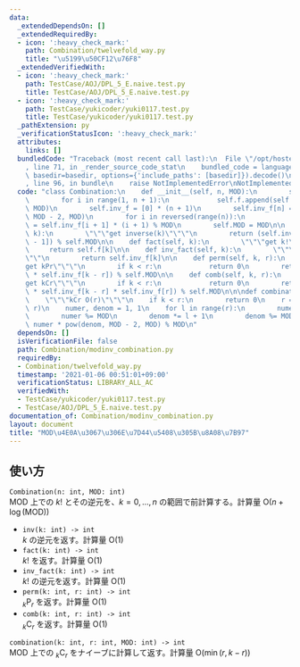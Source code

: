 ```yaml
---
data:
  _extendedDependsOn: []
  _extendedRequiredBy:
  - icon: ':heavy_check_mark:'
    path: Combination/twelvefold_way.py
    title: "\u5199\u50CF12\u76F8"
  _extendedVerifiedWith:
  - icon: ':heavy_check_mark:'
    path: TestCase/AOJ/DPL_5_E.naive.test.py
    title: TestCase/AOJ/DPL_5_E.naive.test.py
  - icon: ':heavy_check_mark:'
    path: TestCase/yukicoder/yuki0117.test.py
    title: TestCase/yukicoder/yuki0117.test.py
  _pathExtension: py
  _verificationStatusIcon: ':heavy_check_mark:'
  attributes:
    links: []
  bundledCode: "Traceback (most recent call last):\n  File \"/opt/hostedtoolcache/Python/3.9.1/x64/lib/python3.9/site-packages/onlinejudge_verify/documentation/build.py\"\
    , line 71, in _render_source_code_stat\n    bundled_code = language.bundle(stat.path,\
    \ basedir=basedir, options={'include_paths': [basedir]}).decode()\n  File \"/opt/hostedtoolcache/Python/3.9.1/x64/lib/python3.9/site-packages/onlinejudge_verify/languages/python.py\"\
    , line 96, in bundle\n    raise NotImplementedError\nNotImplementedError\n"
  code: "class Combination:\n    def __init__(self, n, MOD):\n        self.f = [1]\n\
    \        for i in range(1, n + 1):\n            self.f.append(self.f[-1] * i %\
    \ MOD)\n        self.inv_f = [0] * (n + 1)\n        self.inv_f[n] = pow(self.f[n],\
    \ MOD - 2, MOD)\n        for i in reversed(range(n)):\n            self.inv_f[i]\
    \ = self.inv_f[i + 1] * (i + 1) % MOD\n        self.MOD = MOD\n\n    def inv(self,\
    \ k):\n        \"\"\"get inverse(k)\"\"\"\n        return (self.inv_f[k] * self.f[k\
    \ - 1]) % self.MOD\n\n    def fact(self, k):\n        \"\"\"get k!\"\"\"\n   \
    \     return self.f[k]\n\n    def inv_fact(self, k):\n        \"\"\"get inverse(k!)\"\
    \"\"\n        return self.inv_f[k]\n\n    def perm(self, k, r):\n        \"\"\"\
    get kPr\"\"\"\n        if k < r:\n            return 0\n        return (self.f[k]\
    \ * self.inv_f[k - r]) % self.MOD\n\n    def comb(self, k, r):\n        \"\"\"\
    get kCr\"\"\"\n        if k < r:\n            return 0\n        return (self.f[k]\
    \ * self.inv_f[k - r] * self.inv_f[r]) % self.MOD\n\n\ndef combination(k, r, MOD):\n\
    \    \"\"\"kCr O(r)\"\"\"\n    if k < r:\n        return 0\n    r = min(r, k -\
    \ r)\n    numer, denom = 1, 1\n    for l in range(r):\n        numer *= (k - l)\n\
    \        numer %= MOD\n        denom *= l + 1\n        denom %= MOD\n    return\
    \ numer * pow(denom, MOD - 2, MOD) % MOD\n"
  dependsOn: []
  isVerificationFile: false
  path: Combination/modinv_combination.py
  requiredBy:
  - Combination/twelvefold_way.py
  timestamp: '2021-01-06 00:51:01+09:00'
  verificationStatus: LIBRARY_ALL_AC
  verifiedWith:
  - TestCase/yukicoder/yuki0117.test.py
  - TestCase/AOJ/DPL_5_E.naive.test.py
documentation_of: Combination/modinv_combination.py
layout: document
title: "MOD\u4E0A\u3067\u306E\u7D44\u5408\u305B\u8A08\u7B97"
---
```

## 使い方
`Combination(n: int, MOD: int)`  
$\mathrm{MOD}$ 上での $k!$ とその逆元を、$k = 0,\dots,n$ の範囲で前計算する。計算量 $\mathrm{O}(n + \log(\mathrm{MOD}))$
- `inv(k: int) -> int`  
$k$ の逆元を返す。計算量 $\mathrm{O}(1)$
- `fact(k: int) -> int`  
$k!$ を返す。計算量 $\mathrm{O}(1)$
- `inv_fact(k: int) -> int`  
$k!$ の逆元を返す。計算量 $\mathrm{O}(1)$
- `perm(k: int, r: int) -> int`  
${}_k\mathrm{P}_r$ を返す。計算量 $\mathrm{O}(1)$
- `comb(k: int, r: int) -> int`  
${}_k\mathrm{C}_r$ を返す。計算量 $\mathrm{O}(1)$

`combination(k: int, r: int, MOD: int) -> int`  
$\mathrm{MOD}$ 上での ${}_k\mathrm{C}_r$ をナイーブに計算して返す。計算量 $\mathrm{O}(\min(r, k - r))$
